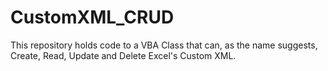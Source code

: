 # CustomXML_CRUD
This repository holds code to a VBA Class that can, as the name suggests, Create, Read, Update and Delete Excel's Custom XML.
